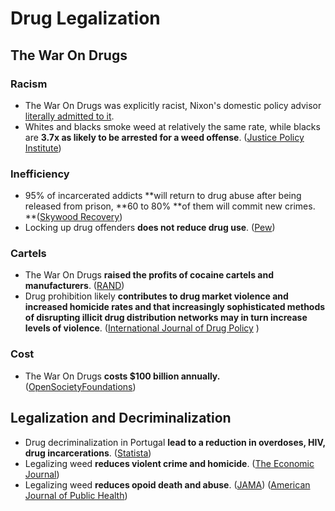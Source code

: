 # Drug Legalization

## The War On Drugs

### Racism

* The War On Drugs was explicitly racist, Nixon's domestic policy advisor [literally admitted to it](https://en.wikiquote.org/wiki/John_Ehrlichman).
* Whites and blacks smoke weed at relatively the same rate, while blacks are **3.7x as likely to be arrested for a weed offense**. ([Justice Policy Institute](http://www.justicepolicy.org/uploads/justicepolicy/documents/vortex.pdf))

### Inefficiency

* 95% of incarcerated addicts **will return to drug abuse after being released from prison, **60 to 80% **of them will commit new crimes. **([Skywood Recovery](https://skywoodrecovery.com/why-imprisonment-is-more-harm-than-help-to-addicted-offenders/))
* Locking up drug offenders **does not reduce drug use**. ([Pew](https://www.pewtrusts.org/-/media/assets/2018/03/pspp_more_imprisonment_does_not_reduce_state_drug_problems.pdf))

### Cartels

* The War On Drugs **raised the profits of cocaine cartels and manufacturers**. ([RAND](https://www.rand.org/content/dam/rand/pubs/reports/2007/R3594.pdf))
* Drug prohibition likely **contributes to drug market violence and increased homicide rates and that increasingly sophisticated methods of disrupting illicit drug distribution networks may in turn increase levels of violence**. ([International Journal of Drug Policy](https://www.hri.global/files/2011/03/25/ICSDP_Violence_and_Enforcement_Report_March\_2011.pdf)  )

### Cost

* The War On Drugs **costs $100 billion annually.** ([OpenSocietyFoundations](https://www.opensocietyfoundations.org/voices/how-much-your-money-wasted-war-drugs))

## Legalization and Decriminalization 

* Drug decriminalization in Portugal **lead to a reduction in overdoses, HIV, drug incarcerations**. ([Statista](https://www.statista.com/chart/20616/key-developments-since-portugal-decriminalized-drugs/))
* Legalizing weed **reduces violent crime and homicide**. ([The Economic Journal](https://openaccess.nhh.no/nhh-xmlui/bitstream/handle/11250/274521/0515.pdf?sequence=1))
* Legalizing weed **reduces opoid death and abuse**. ([JAMA](http://cdn3.vox-cdn.com/uploads/chorus_asset/file/671056/Medical_Cannabis_JAMA_Proof.0.pdf#page=4)) ([American Journal of Public Health](https://ajph.aphapublications.org/doi/pdf/10.2105/AJPH.2016.303426#page=4))

